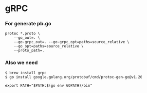 # gRPC

### For generate pb.go

``` 
protoc *.proto \
    --go_out=. \
    --go-grpc_out=. --go-grpc_opt=paths=source_relative \
    --go_opt=paths=source_relative \
    --proto_path=. 
```

### Also we need

```
$ brew install grpc 
$ go install google.golang.org/protobuf/cmd/protoc-gen-go@v1.26
```

```
export PATH="$PATH:$(go env GOPATH)/bin"
```
